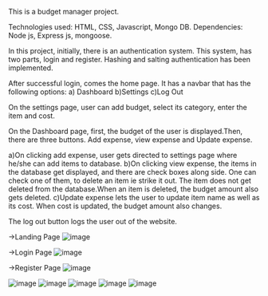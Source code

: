 This is a budget manager project.

Technologies used: HTML, CSS, Javascript, Mongo DB.
Dependencies: Node js, Express js, mongoose.

In this project, initially, there is an authentication system.
This system, has two parts, login and register.
Hashing and salting authentication has been implemented.

After successful login, comes the home page. It has a navbar that has the following options:
a) Dashboard
b)Settings
c)Log Out

On the settings page, user can add budget, select its category, enter the item and cost.

On the Dashboard page, first, the budget of the user is displayed.Then, there are three buttons.
Add expense, view expense and Update expense.

a)On clicking add expense, user gets directed to settings page where he/she can add items to database.
b)On clicking view expense, the items in the database get displayed, and there are check boxes along side.
One can check one of them, to delete an item ie strike it out.
The item does not get deleted from the database.When an item is deleted, the budget amount also gets deleted.
c)Update expense lets the user to update item name as well as its cost. When cost is updated, the budget amount also changes.

The log out button logs the user out of the website.

->Landing Page
![image](https://user-images.githubusercontent.com/56043146/116801681-a37fc280-ab29-11eb-8ea1-3df5ca83d905.png)

->Login Page
![image](https://user-images.githubusercontent.com/56043146/116801689-ae3a5780-ab29-11eb-9fae-ce347a6403bb.png)

->Register Page
![image](https://user-images.githubusercontent.com/56043146/116801691-b7c3bf80-ab29-11eb-9e36-482615344f3b.png)

![image](https://user-images.githubusercontent.com/56043146/116801701-d033da00-ab29-11eb-9db6-dcc4366a5c51.png)
![image](https://user-images.githubusercontent.com/56043146/116801706-dd50c900-ab29-11eb-860d-8846a1a4fab4.png)
![image](https://user-images.githubusercontent.com/56043146/116801861-513fa100-ab2b-11eb-8c56-4eb5c8240159.png)
![image](https://user-images.githubusercontent.com/56043146/116801867-67e5f800-ab2b-11eb-8b44-d636ea02d2a8.png)
![image](https://user-images.githubusercontent.com/56043146/116801871-7502e700-ab2b-11eb-9a83-cf5ccb1fc4c3.png)



